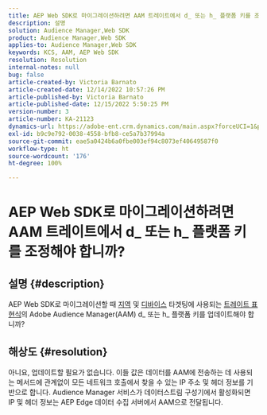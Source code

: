 ```yaml
---
title: AEP Web SDK로 마이그레이션하려면 AAM 트레이트에서 d_ 또는 h_ 플랫폼 키를 조정해야 합니까?
description: 설명
solution: Audience Manager,Web SDK
product: Audience Manager,Web SDK
applies-to: Audience Manager,Web SDK
keywords: KCS, AAM, AEP Web SDK
resolution: Resolution
internal-notes: null
bug: false
article-created-by: Victoria Barnato
article-created-date: 12/14/2022 10:57:26 PM
article-published-by: Victoria Barnato
article-published-date: 12/15/2022 5:50:25 PM
version-number: 3
article-number: KA-21123
dynamics-url: https://adobe-ent.crm.dynamics.com/main.aspx?forceUCI=1&pagetype=entityrecord&etn=knowledgearticle&id=4be71faa-027c-ed11-81ac-6045bd006149
exl-id: b9c9e792-0038-4558-bfb8-ce5a7b37994a
source-git-commit: eae5a0424b6a0fbe003ef94c8073ef40649587f0
workflow-type: ht
source-wordcount: '176'
ht-degree: 100%

---
```


# AEP Web SDK로 마이그레이션하려면 AAM 트레이트에서 d_ 또는 h_ 플랫폼 키를 조정해야 합니까?

## 설명 {#description}


AEP Web SDK로 마이그레이션할 때 [지역](https://experienceleague.adobe.com/docs/audience-manager/user-guide/features/traits/trait-geotarget-keys.html?lang=ko) 및 [디바이스](https://experienceleague.adobe.com/docs/audience-manager/user-guide/features/traits/trait-device-targeting.html?lang=ko) 타겟팅에 사용되는 [트레이트 표현식](https://experienceleague.adobe.com/docs/audience-manager/user-guide/features/traits/trait-variable-prefixes.html?lang=ko%29%20used%20for%20Geo%20%28https://experienceleague.adobe.com/docs/audience-manager/user-guide/features/traits/trait-geotarget-keys.html?lang=ko)의 Adobe Audience Manager(AAM) d_ 또는 h_ 플랫폼 키를 업데이트해야 합니까?


## 해상도 {#resolution}


아니요, 업데이트할 필요가 없습니다. 이들 값은 데이터를 AAM에 전송하는 데 사용되는 메서드에 관계없이 모든 네트워크 호출에서 찾을 수 있는 IP 주소 및 헤더 정보를 기반으로 합니다. Audience Manager 서비스가 데이터스트림 구성기에서 활성화되면 IP 및 헤더 정보는 AEP Edge 데이터 수집 서버에서 AAM으로 전달됩니다.
